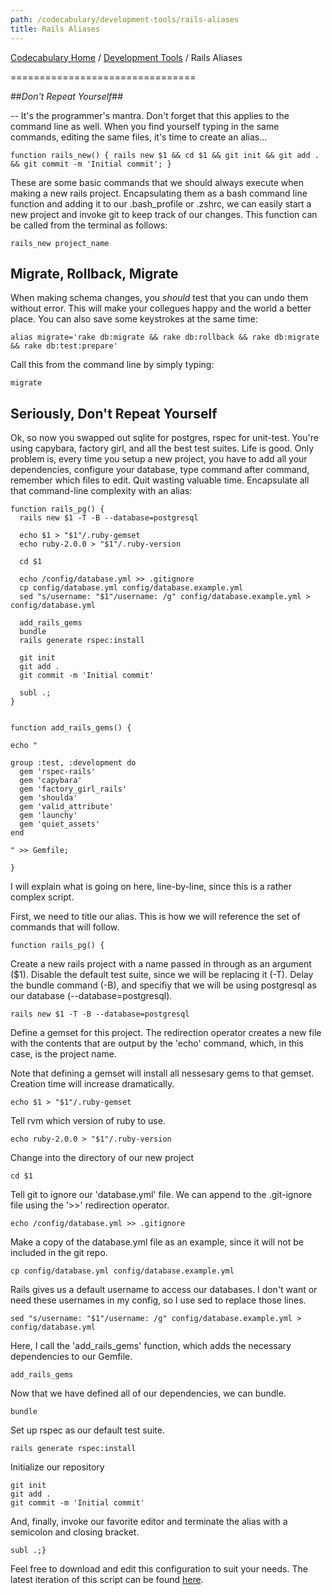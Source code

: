 ```yaml
---
path: /codecabulary/development-tools/rails-aliases
title: Rails Aliases
---
```

[Codecabulary Home](/codecabulary) / [Development Tools](/codecabulary/development-tools) / Rails Aliases

<!-- ---title: Rails Aliases -->
================================

##_Don't Repeat Yourself_##

-- It's the programmer's mantra. Don't forget that this applies to the command line as well. When you find yourself typing in the same commands, editing the same files, it's time to create an alias...

    function rails_new() { rails new $1 && cd $1 && git init && git add . && git commit -m 'Initial commit'; }

These are some basic commands that we should always execute when making a new rails project. Encapsulating them as a bash command line function and adding it to our .bash_profile or .zshrc, we can easily start a new project and invoke git to keep track of our changes. This function can be called from the terminal as follows:

    rails_new project_name


## Migrate, Rollback, Migrate ##

When making schema changes, you _should_ test that you can undo them without error. This will make your collegues happy and the world a better place. You can also save some keystrokes at the same time:

    alias migrate='rake db:migrate && rake db:rollback && rake db:migrate && rake db:test:prepare'

Call this from the command line by simply typing:

    migrate


## Seriously, Don't Repeat Yourself ##

Ok, so now you swapped out sqlite for postgres, rspec for unit-test. You're using capybara, factory girl, and all the best test suites. Life is good. Only problem is, every time you setup a new project, you have to add all your dependencies, configure your database, type command after command, remember which files to edit. Quit wasting valuable time. Encapsulate all that command-line complexity with an alias:

    function rails_pg() {
      rails new $1 -T -B --database=postgresql

      echo $1 > "$1"/.ruby-gemset
      echo ruby-2.0.0 > "$1"/.ruby-version

      cd $1

      echo /config/database.yml >> .gitignore
      cp config/database.yml config/database.example.yml
      sed "s/username: "$1"/username: /g" config/database.example.yml > config/database.yml

      add_rails_gems
      bundle
      rails generate rspec:install

      git init
      git add .
      git commit -m 'Initial commit'

      subl .;
    }


    function add_rails_gems() {

    echo "

    group :test, :development do
      gem 'rspec-rails'
      gem 'capybara'
      gem 'factory_girl_rails'
      gem 'shoulda'
      gem 'valid_attribute'
      gem 'launchy'
      gem 'quiet_assets'
    end

    " >> Gemfile;

    }

I will explain what is going on here, line-by-line, since this is a rather complex script.

First, we need to title our alias. This is how we will reference the set of commands that will follow.

    function rails_pg() {

Create a new rails project with a name passed in through as an argument ($1). Disable the default test suite, since we will be replacing it (-T). Delay the bundle command (-B), and specifiy that we will be using postgresql as our database (--database=postgresql).

    rails new $1 -T -B --database=postgresql

Define a gemset for this project. The redirection operator creates a new file with the contents that are output by the 'echo' command, which, in this case, is the project name.

Note that defining a gemset will install all nessesary gems to that gemset.  Creation time will increase dramatically.

    echo $1 > "$1"/.ruby-gemset

Tell rvm which version of ruby to use.

    echo ruby-2.0.0 > "$1"/.ruby-version

Change into the directory of our new project

    cd $1

Tell git to ignore our 'database.yml' file. We can append to the .git-ignore file using the '>>' redirection operator.

    echo /config/database.yml >> .gitignore

Make a copy of the database.yml file as an example, since it will not be included in the git repo.

    cp config/database.yml config/database.example.yml

Rails gives us a default username to access our databases. I don't want or need these usernames in my config, so I use sed to replace those lines.

    sed "s/username: "$1"/username: /g" config/database.example.yml > config/database.yml

Here, I call the 'add_rails_gems' function, which adds the necessary dependencies to our Gemfile.

    add_rails_gems

Now that we have defined all of our dependencies, we can bundle.

    bundle

Set up rspec as our default test suite.

    rails generate rspec:install

Initialize our repository

    git init
    git add .
    git commit -m 'Initial commit'

And, finally, invoke our favorite editor and terminate the alias with a semicolon and closing bracket.

    subl .;}

Feel free to download and edit this configuration to suit your needs. The latest iteration of this script can be found [here](https://gist.github.com/radavis/6539343).
